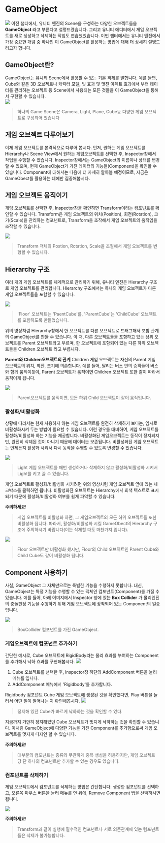 #	GameObject


![](images/1_Intro.PNG)
이전 챕터에서, 유니티 엔진의 Scene을 구성하는 다양한 오브젝트들을 **GameObject** 라고 부른다고 설명드렸습니다. 그리고 유니티 에디터에서 게임 오브젝트를 새로 생성하고 삭제하는 작업도 연습했었습니다. 이번 챕터에서는 유니티 엔진에서 가장 중요한 개념 중 하나인 이 GameObject를 활용하는 방법에 대해 더 상세히 설명드리고자 합니다.



## GameObject란?
GameObject는 유니티 Scene에서 활용할 수 있는 기본 객체를 말합니다. 예를 들면, Cube와 같은 3D 오브젝트나 캐릭터 모델, 빛 효과 및 멋진 이펙트 효과에서 부터 데이터를 관리하는 오브젝트 등 Scene에서 사용되는 모든 것들을 이 GameObject을 통해서 구현할 수 있습니다.  
![](images/1_GameObjectIntro.PNG)
> 하나의 Game Scene은 Camera, Light, Plane, Cube등 다양한 게임 오브젝트로 구성되어 있습니다


## 게임 오브젝트 다루어보기
이제 게임 오브젝트를 본격적으로 다루어 봅시다. 먼저, 원하는 게임 오브젝트를 Hierarchy나 Scene View에서 원하는 게임오브젝트를 선택한 후, Inspector창에서 작업을 수행할 수 있습니다. Inspector창에서는 GameObject의 이름이나 상태를 변경할 수 있으며, 현재 GameObject가 가진 데이터와 기능들(Component)을 확인할 수 있습니다. Component에 대해서는 다음에 더 자세히 알아볼 예정이므로, 지금은 GameObect를 활용하는 데에만 집중해봅시다.

## 게임 오브젝트 움직이기
게임 오브젝트를 선택한 후, Inspector창을 확인하면 Transform이라는 컴포넌트를 확인할 수 있습니다. Transform은 게임 오브젝트의 위치(Position), 회전(Rotation), 크기(Scale)을 관리하는 컴포넌트로, Transform을 조작해서 게임 오브젝트의 움직임을 조작할 수 있습니다.

![](images/1_Inspector.gif)
>Transform 객체의 Postion, Rotation, Scale을 조절해서 게임 오브젝트를 변형할 수 있습니다.


## Hierarchy 구조
여러 개의 게임 오브젝트를 체계적으로 관리하기 위해, 유니티 엔진은 Hierarchy 구조로 게임 오브젝트를 관리합니다. Hierarchy 구조에서는 하나의 게임 오브젝트가 다른 게임 오브젝트들을 포함할 수 있습니다.

![](images/1_MakeParentChild.gif)
> 'Floor' 오브젝트는 'PaentCube'를, 'ParentCube'는 'ChildCube' 오브젝트를 포함하도록 만들었습니다.

위의 영상처럼 Hierarchy창에서 한 오브젝트를 다른 오브젝트로 드래그해서 포함 관계의 GameObject를 만들 수 있습니다. 이 때, 다른 오브젝트들을 포함하고 있는 상위 오브젝트를 Parent 오브젝트라고 부르며, 한 오브젝트에 포함되어 있는 다른 하위 오브젝트들을 Children 오브젝트 라고 부릅니다.

**Parent와 Children오브젝트의 관계**
Children 게임 오브젝트는 자신의 Parent 게임 오브젝트의 위치, 회전, 크기에 의존합니다. 예를 들어, 달리는 버스 안의 승객들이 버스와 함께 움직이듯이, Parent 오브젝트가 움직이면 Children 오브젝트 또한 같이 따라서 움직이게 됩니다.

![](images/1_ParentChild.gif)
>Parent오브젝트를 움직이면, 모든 하위 Child 오브젝트이 같이 움직입니다.


### 활성화/비활성화
상황에 따라서는 현재 사용하지 않는 게임 오브젝트를 완전히 삭제하기 보다는, 임시로 비활성화시켜 두는 방법이 필요할 수 있습니다. 이런 경우를 대비하여, 게임 오브젝트를 활성화/비활성화 하는 기능을 제공합니다. 비활성화된 게임오브젝트는 동작이 정지되지만, 완전히 삭제된 것이 아니기 때문에 데이터는 보존됩니다. 비활성화된 게임 오브젝트는 언제든지 활성화 시켜서 다시 동작을 수행할 수 있도록 변경할 수 있습니다.

![](images/1_ActiveLight.gif)
>Light 게임 오브젝트를 매번 생성하거나 삭제하지 않고 활성화/비활성화 시켜서 Light를 키고 끌 수 있습니다.

게임 오브젝트르 활성화/비활성화 시키려면 위의 영상처럼 게임 오브젝트 옆에 있는 체크박스를 클릭하면 됩니다. 비활성화된 오브젝트는 Hierarchy에서 회색 텍스트로 표시되기 때문에 활성화/비활성화 여부를 쉽게 파악할 수 있습니다.

**주의하세요!**
>게임 오브젝트를 비활성화 하면, 그 게임오브젝트의 모든 하위 오브젝트들 또한 비활성화 됩니다. 따라서, 활성화/비활성화 시킬 GameObect의 Hierarchy 구조에 주의하시기 바랍니다(이는 삭제할 때도 마찬가지 입니다).

![](images/1_ActiveAll.gif)
>Floor 오브젝트만 비활성화 했지만, Floor의 Child 오브젝트인 Parent Cube와 Child Cube도 같이 비활성화 됩니다.

## Component 사용하기
사실, GameObject 그 자체만으로는 특별한 기능을 수행하지 못합니다. 대신, GameObject는 특정 기능을 수행할 수 있는 객체인 컴포넌트(Component)를 가질 수 있습니다. 예를 들어, 아래 이미지에서 Inspector 창에 있는 **Box Collider** 가 물리엔진의 충돌판정 기능을 수행하기 위해 게임 오브젝트에 장착되어 있는 Component의 일종입니다.

![](images/box_collider.PNG)
> BoxCollider 컴포넌트를 가진 GameObject.

### 게임오브젝트에 컴포넌트 추가하기
간단한 예시로, Cube 오브젝트에 RigidBody라는 물리 효과를 부여하는 Component를 추가해서 낙하 효과를 구현해봅시다.
![](images/1_AddRigidbody.gif)

1. Cube 오브젝트를 선택한 후, Inspector창 하단의 AddComponent 버튼을 눌러 메뉴를 엽니다.
2. AddComponent 메뉴에서 'Rigidbody'를 추가합니다.

Rigidbody 컴포넌트 Cube 게임 오브젝트에 생성된 것을 확인했다면, Play 버튼을 눌러서 어떤 일이 일어나는 지 확인해봅시다.
![](images/1_Fall.gif)
>정지해 있던 Cube가 빠르게 낙하하는 것을 확인할 수 있다.

지금까지 가만히 정지해있던 Cube 오브젝트가 멋지게 낙하하는 것을 확인할 수 있습니다. 이처럼 GameObject에 다양한 기능을 가진 Component를 추가함으로써 게임 오브젝트를 멋지게 디자인 할 수 있습니다.

**주의하세요!**
> 대부분의 컴포넌트는 종류와 무관하게 중복 생성을 허용하지만, 게임 오브젝트 당 단 하나의 컴포넌트만 추가할 수 있는 경우도 있습니다.


### 컴포넌트를 삭제하기
게임 오브젝트에서 컴포넌트를 삭제하는 방법은 간단합니다. 생성한 컴포넌트를 선택하고, 오른쪽 마우스 버튼을 눌러 메뉴를 연 뒤에, Remove Component 탭을 선택하시면 됩니다.

![](images/1_RemoveComponent.gif)

**주의하세요!**
>Transform과 같이 실행에 필수적인 컴포넌트나 서로 의존관계에 있는 텀포넌트들은 삭제가 불가능합니다.
